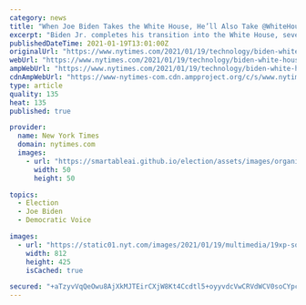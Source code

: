 ```yaml
---
category: news
title: "When Joe Biden Takes the White House, He’ll Also Take @WhiteHouse"
excerpt: "Biden Jr. completes his transition into the White House, several social media companies will be completing their own transitions of highly followed official accounts. But the handoff won’t be as seamless as it was four years ago,"
publishedDateTime: 2021-01-19T13:01:00Z
originalUrl: "https://www.nytimes.com/2021/01/19/technology/biden-white-house-twitter-account.html"
webUrl: "https://www.nytimes.com/2021/01/19/technology/biden-white-house-twitter-account.html"
ampWebUrl: "https://www.nytimes.com/2021/01/19/technology/biden-white-house-twitter-account.amp.html"
cdnAmpWebUrl: "https://www-nytimes-com.cdn.ampproject.org/c/s/www.nytimes.com/2021/01/19/technology/biden-white-house-twitter-account.amp.html"
type: article
quality: 135
heat: 135
published: true

provider:
  name: New York Times
  domain: nytimes.com
  images:
    - url: "https://smartableai.github.io/election/assets/images/organizations/nytimes.com-50x50.jpg"
      width: 50
      height: 50

topics:
  - Election
  - Joe Biden
  - Democratic Voice

images:
  - url: "https://static01.nyt.com/images/2021/01/19/multimedia/19xp-socialmedia-image/19xp-socialmedia-image-facebookJumbo.png"
    width: 812
    height: 425
    isCached: true

secured: "+aTzyvVqQeOwu8AjXkMJTEirCXjW8Kt4Ccdtl5+oyyvdcVwCRVdWCV0soCYpcfADV9lhwG5hUJ972EDgOeAacXBKIJVR/S1Wn1HsVTrAe6/Yz/jjym16ronw48Et/z05NjSDT80yQO0sUiduecW1TQ/W7Ng6QxrehkpVqdlh+6ftHlPKSCHeYanBnhxP+AaDItRMa1XsYY/tw6wLeJ5wtYxhZzLE6P2AM8eeS1eGeumnwsr00wICPn94Z/U40+RE/YU+5qPOq69JbJny6+QQNryvODKgRIlGLnXJxHZXCzy3VYqEXfWky+N4rnNaddM9qwlzMOGuTmbq+IiOtmqjMFMJUuPA58vcOq9zY2rQbTo=;zMqXfBV8aL5n1p7QduuPfA=="
---
```


